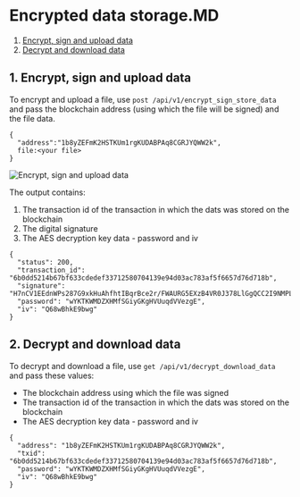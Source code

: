 # Encrypted data storage.MD

1. [Encrypt, sign and upload data](#1-encrypt-sign-and-upload-data)
2. [Decrypt and download data](#2-decrypt-and-download-data)

## 1. Encrypt, sign and upload data
To encrypt and upload a file, use `post /api/v1/encrypt_sign_store_data` and pass the blockchain address (using which the file will be signed) and the file data.
```
{
  "address":"1b8yZEFmK2HSTKUm1rgKUDABPAq8CGRJYQWW2k",
  file:<your file>
}
```
![Encrypt, sign and upload data](http://www.primechaintech.com/img/api_documentation/encrypt_sign_store_data.png)

The output contains:
1. The transaction id of the transaction in which the dats was stored on the blockchain
2. The digital signature
3. The AES decryption key data - password and iv
```
{
  "status": 200,
  "transaction_id": "6b0dd5214b67bf633cdedef33712580704139e94d03ac783af5f6657d76d718b",
  "signature": "H7nCV1EEdnWPs287G9xkHuAhfhtIBqrBce2r/FWAURG5EXzB4VR0J378LlGgQCC2I9NMPLB2Uc4j8hHVNaJl2RE=",
  "password": "wYKTKWMDZXHMfSGiyGKgHVUuqdVVezgE",
  "iv": "Q68wBhkE9bwg"
}
```

## 2. Decrypt and download data
To decrypt and download a file, use `get /api/v1/decrypt_download_data` and pass these values:
* The blockchain address using which the file was signed
* The transaction id of the transaction in which the dats was stored on the blockchain
* The AES decryption key data - password and iv
```
{
  "address": "1b8yZEFmK2HSTKUm1rgKUDABPAq8CGRJYQWW2k",
  "txid": "6b0dd5214b67bf633cdedef33712580704139e94d03ac783af5f6657d76d718b",
  "password": "wYKTKWMDZXHMfSGiyGKgHVUuqdVVezgE",
  "iv": "Q68wBhkE9bwg"
}
```
